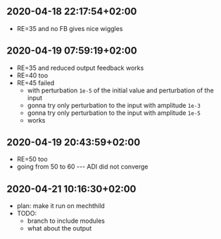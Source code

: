 
## 2020-04-18 22:17:54+02:00

 * RE=35 and no FB gives nice wiggles

## 2020-04-19 07:59:19+02:00

 * RE=35 and reduced output feedback works
 * RE=40 too
 * RE=45 failed 
   * with perturbation `1e-5` of the initial value and perturbation of the input
   * gonna try only perturbation to the input with amplitude `1e-3`
   * gonna try only perturbation to the input with amplitude `1e-5`
   * works

## 2020-04-19 20:43:59+02:00

 * RE=50 too
 * going from 50 to 60 --- ADI did not converge

## 2020-04-21 10:16:30+02:00

 * plan: make it run on mechthild
 * TODO:
   * branch to include modules
   * what about the output
